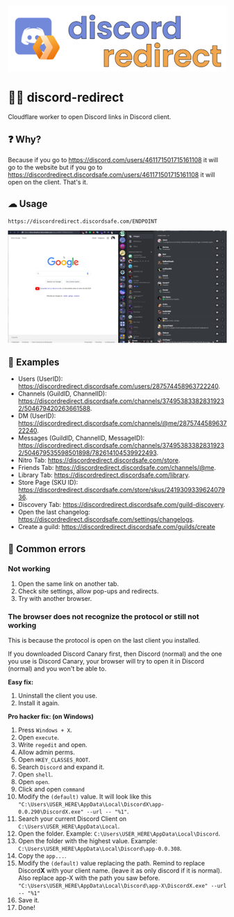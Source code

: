 ![Header](./.github/header.png)

# 👷‍♂️ discord-redirect
Cloudflare worker to open Discord links in Discord client.

## ❓ Why?
Because if you go to https://discord.com/users/461171501715161108 it will go to the website but if you go to https://discordredirect.discordsafe.com/users/461171501715161108 it will open on the client. That's it.

## ☁ Usage
`https://discordredirect.discordsafe.com/ENDPOINT`

![Example](./.github/example.gif)

## 📃 Examples
* Users (UserID): https://discordredirect.discordsafe.com/users/287574458963722240.
* Channels (GuildID, ChannelID): https://discordredirect.discordsafe.com/channels/374953833828319232/504679420263661588.
* DM (UserID): https://discordredirect.discordsafe.com/channels/@me/287574458963722240.
* Messages (GuildID, ChannelID, MessageID): https://discordredirect.discordsafe.com/channels/374953833828319232/504679535598501898/782614104539922493.
* Nitro Tab: https://discordredirect.discordsafe.com/store.
* Friends Tab: https://discordredirect.discordsafe.com/channels/@me.
* Library Tab: https://discordredirect.discordsafe.com/library.
* Store Page (SKU ID): https://discordredirect.discordsafe.com/store/skus/241930933962407936.
* Discovery Tab: https://discordredirect.discordsafe.com/guild-discovery.
* Open the last changelog: https://discordredirect.discordsafe.com/settings/changelogs.
* Create a guild: https://discordredirect.discordsafe.com/guilds/create

## 🐛 Common errors
### Not working
1. Open the same link on another tab.
2. Check site settings, allow pop-ups and redirects.
3. Try with another browser.

### The browser does not recognize the protocol or still not working
This is because the protocol is open on the last client you installed.

If you downloaded Discord Canary first, then Discord (normal) and the one you use is Discord Canary, your browser will try to open it in Discord (normal) and you won't be able to.

**Easy fix:**
1. Uninstall the client you use.
2. Install it again.

**Pro hacker fix: (on Windows)**
1. Press `Windows + X`.
2. Open `execute`.
3. Write `regedit` and open.
4. Allow admin perms.
5. Open `HKEY_CLASSES_ROOT`.
6. Search `Discord` and expand it.
7. Open `shell`.
8. Open `open`.
9.  Click and open `command`
10. Modify the `(default)` value. It will look like this `"C:\Users\USER_HERE\AppData\Local\DiscordX\app-0.0.290\DiscordX.exe" --url -- "%1"`.
11. Search your current Discord Client on `C:\Users\USER_HERE\AppData\Local`.
12. Open the folder. Example: `C:\Users\USER_HERE\AppData\Local\Discord`.
13. Open the folder with the highest value. Example: `C:\Users\USER_HERE\AppData\Local\Discord\app-0.0.308`.
14. Copy the `app...`.
15. Modify the `(default)` value replacing the path. Remind to replace Discord**X** with your client name. (leave it as only discord if it is normal). Also replace app-X with the path you saw before. `"C:\Users\USER_HERE\AppData\Local\Discord\app-X\DiscordX.exe" --url -- "%1"`
16. Save it.
17. Done!
